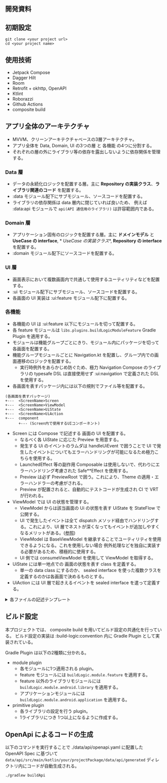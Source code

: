 # <your project name>

## 開発資料

## 初期設定

```shell
git clone <your project url>
cd <your project name>
```

## 使用技術

- Jetpack Compose
- Dagger Hilt
- Room
- Retrofit + okhttp, OpenAPI
- Ktlint
- Roborazzi
- Github Actions
- composite build

## アプリ全体のアーキテクチャ

- MVVM、クリーンアーキテクチャベースの3層アーキテクチャ。
- アプリ全体を Data, Domain, UI の3つの層 と 各機能 の4つに分割する。
- それぞれの層の外にライブラリ等の依存を露出しないように依存関係を管理する。

### Data 層

- データの永続化ロジックを配置する層。主に **Repository の実装クラス**、**ライブラリ関連のコード**
  を配置する。
- :data モジュール配下にサブモジュール、ソースコードを配置する。
- ライブラリの依存関係は data 層内に閉じていれば良いため、 例えば :data:api モジュールで
  `api(API 通信用のライブラリ)` は許容範囲内である。

### Domain 層

- アプリケーション固有のロジックを配置する層。主に **ドメインモデル** と **UseCase の interface**, *
  *UseCase の実装クラス**, **Repository の interface** を配置する。
- :domain モジュール配下にソースコードを配置する。

### UI 層

- 画面表示において複数画面内で共通して使用するユーティリティなどを配置する。
- :ui モジュール配下にサブモジュール、ソースコードを配置する。
- 各画面の UI 実装は :ui:feature モジュール配下に配置する。

### 各機能

- 各機能の UI は :ui:feature 以下にモジュールを切って配置する。
- 各 feature モジュールは `libs.plugins.buildLogicModuleFeature` Gradle Plugin を適用する。
- モジュールは機能グループごとにきり、モジュール内にパッケージを切って各画面を配置する。
- 機能グループモジュールごとに Navigation.kt を配置し、グループ内での画面遷移のロジックを配置する。
    - 実行時例外をあらかじめ防ぐため、極力 Navigation Compose のライブラリの typesafe DSL
      は直接使用せず :ui:navigation で定義された DSL を使用する。
- 各画面を表すパッケージ内には以下の規則でファイル等を配置する。

```
(各画面を表すパッケージ)
+---  <ScreenName>Screen
+---  <ScreenName>ViewModel
+---  <ScreenName>UiState
+---  <ScreenName>UiAction
+---  component
      +--- (Screen内で使用するUIコンポーネント)
```

- Screen には Compose で記述する 画面の UI を配置する。
    - なるべく各 UiState に応じた Preview を用意する。
    - 発生する Ui のイベントのラムダは handleUiEvent で囲うことで UI
      で発生したイベントについてもエラーハンドリングが可能になるため極力こちらを使用する。
    - LaunchedEffect 等の副作用 Composable は使用しないで、代わりにエラーハンドリング考慮された
      Safe**Effect を使用する。
    - Preview は必ず PreviewRoot で囲う。これにより、Theme の適用・エラーハンドラーの考慮がされる。
    - Preview が配置されると、自動的にテストコードが生成され CI で VRT が行われる。
- ViewModel では UI の状態を管理する。
    - ViewModel からは該当画面の Ui の状態を表す UiState を StateFlow で公開する。
    - UI で発生したイベントは全て dispatch メソッド経由でハンドリングする。これにより、UI
      層でネストが深くなってもイベントが追加しやすくなるメリットがある。([参照](https://engineering.teknasyon.com/stop-passing-event-ui-action-callbacks-in-jetpack-compose-a4143621c365))
    - ViewModel は BaseViewModel を継承することでユーティリティを使用できるようになる。これを使用しない場合
      例外処理などを独自に実装する必要があるため、積極的に使用する。
    - UI 側では consumeViewModel を使用して ViewModel を取得する。
- UiState には単一地点での 画面の状態を表す class を定義する。
    - 単一の data class にするのか、 sealed interface を使った複数クラスを定義するのかは各画面で決めるものとする。
- UiAction には UI 層で起きえるイベントを sealed interface を遣って定義する。

<details>
<summary>各ファイルの記述テンプレート</summary>

<details>
<summary>Screen</summary>

```kt
@Composable
internal fun HogeScreen(
    modifier: Modifier = Modifier,
    viewModel: HogeViewModel = hiltViewModel(),
) {
    val (uiState, dispatch) = consumeViewModel(viewModel)

    HogeScreen(
        uiState = uiState,
        dispatch = dispatch,
        modifier = modifier,
    )
}

@Composable
internal fun HogeScreen(
    uiState: HogeUiState,
    dispatch: Dispatch<HogeUiAction>,
    modifier: Modifier = Modifier,
) {
    TODO()
}

private class HogeUiStatePreviewParameters : ValuesPreviewParameterProvider<HogeUiState>(
    HogeUiState.InitialLoading,
    HogeUiState.Success(...
),
    HogeUiState.Error(...),
)

@Preview
@Composable
private fun HogeUiStatePreview(
    @PreviewParameter(HogeUiStatePreviewParameters::class)
    uiState: HogeUiState,
) = PreviewRoot {
    HogeScreen(
        uiState = uiState,
        dispatch = {},
    )
}
```

</details>
<details>
<summary>ViewModel</summary>

```kt
@HiltViewModel
internal class HogeViewModel @Inject constructor(
    appExceptionStateHolder: ApplicationErrorStateHolder,
) : BaseViewModel<HogeUiState, HogeUiAction>(appExceptionStateHolder) {
    private val _uiState = MutableStateFlow<HogeUiState>(HogeUiState.InitialLoading)
    override val uiState = _uiState.asStateFlow()

    override fun dispatch(action: HogeUiAction) = when (action) {
        is HogeUiAction.OnFuga -> onFuga()
        is HogeUiAction.OnPiyo -> onPiyo()
    }

    fun onFuga() {
        TODO()
    }

    fun onPiyo() {
        TODO()
    }
}
```

</details>
<details>
<summary>UiState</summary>

```kt
internal sealed interface HogeUiState {
    data object InitialLoading : HogeUiState
    data class Error(val data: Int) : HogeUiState
    data class Success(val message: String) : HogeUiState
}
```

</details>
<details>
<summary>UiAction</summary>

```kt
internal sealed interface HogeUiAction {
    data object OnFuga : HogeUiAction
    data class OnPiyo(val arg: String) : HogeUiAction
}
```

</details>

</details>

## ビルド設定

本プロジェクトでは、 composite build を用いてビルド設定の共通化を行っている。
ビルド設定の実装は :build-logic:convention 内に Gradle Plugin として実装されている。

Gradle Plugin は以下の2種類に分かれる。

- module plugin
    - 各モジュールに1つ適用される plugin。
    - feature モジュールには `buildLogic.module.feature` を適用する。
    - feature 以外のライブラリモジュールには `buildLogic.module.android.library` を適用する。
    - アプリケーションモジュールには `buildLogic.module.android.application` を適用する。
- primitive plugin
    - 各ライブラリの設定を行う plugin。
    - 1ライブラリにつき 1つ以上になるように作成する。

## OpenApi によるコードの生成

以下のコマンドを実行することで ./data/api/openapi.yaml に配置した OpenAPI Spec に基づいて
`data/api/src/main/kotlin/your/projectPackage/data/api/generated` ディレクトリ内にコードが自動生成される。

```shell
./gradlew buildApi
```
